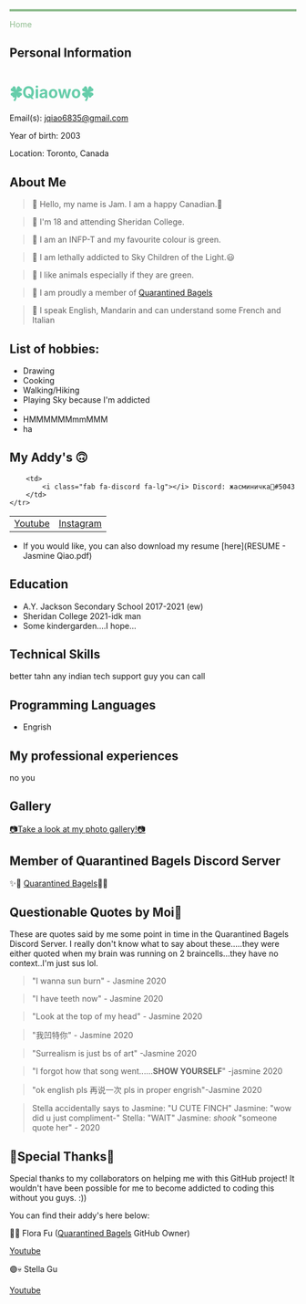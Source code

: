 <p style="border:2px solid DarkSeaGreen;"</p><p style="color:DarkSeaGreen;">Home</h1></p>

<script src="https://kit.fontawesome.com/6d173168d3.js" crossorigin="anonymous"></script>

## Personal Information

<h1 style="color:MediumAquaMarine;">🍀Qiaowo🍀</h1>

Email(s): [jqiao6835@gmail.com](mailto:jqiao6835@gmail.com)

Year of birth: 2003

Location: Toronto, Canada

## About Me

>🌿 Hello, my name is Jam. I am a happy Canadian.🍁

>🌿 I'm 18 and attending Sheridan College.

>🌿 I am an INFP-T and my favourite colour is green.

>🌿 I am lethally addicted to Sky Children of the Light.😃

>🌿 I like animals especially if they are green.

>🌿 I am proudly a member of <a href="https://yfsufate.github.io/Bagels/" target="blank">Quarantined Bagels</a>

>🌿 I speak English, Mandarin and can understand some French and Italian 


## List of hobbies:
* Drawing
* Cooking
* Walking/Hiking
* Playing Sky because I'm addicted
* 
* HMMMMMMmmMMM
* ha

## My Addy's 🙃

<table>
    <tr>
        <td>
            <a href="https://www.youtube.com/channel/UCKW-d_GlZ-sblBa18tChqbw" target="blank"><i class="fab fa-youtube fa-lg"></i> Youtube</a>
        </td>
        <td>
            <a href="https://www.instagram.com/jqwq_art/" target="blank"><i class="fab fa-instagram fa-lg"></i> Instagram</a>
        </td>
        
        <td>
            <i class="fab fa-discord fa-lg"></i> Discord: жасминичка💚#5043
        </td>
    </tr>
</table>

* <i class="fas fa-file fa-lg"></i> If you would like, you can also download my resume [here](RESUME - Jasmine Qiao.pdf)


## Education

* A.Y. Jackson Secondary School 2017-2021 (ew)
* Sheridan College 2021-idk man
* Some kindergarden....I hope...

## Technical Skills
better tahn any indian tech support guy you can call

## Programming Languages

* Engrish

## My professional experiences

no you

## Gallery

[📷Take a look at my photo gallery!📷](/photo.md)

## Member of Quarantined Bagels Discord Server

✨🥯 <a href="https://discord.gg/PZaPX5Mt" target="blank">Quarantined Bagels</a>🥯✨

## Questionable Quotes by Moi🙂

These are quotes said by me some point in time in the Quarantined Bagels Discord Server. I really don't know what to say about these.....they were either quoted when my brain was running on 2 braincells...they have no context..I'm just sus lol.

>"I wanna sun burn" - Jasmine 2020

>"I have teeth now" - Jasmine 2020

>"Look at the top of my head" - Jasmine 2020

>"我凹特你" - Jasmine 2020

>"Surrealism is just bs of art" -Jasmine 2020

>"I forgot how that song went......<b>SHOW YOURSELF</b>" -jasmine 2020

>"ok english pls 再说一次 pls in proper engrish"-Jasmine 2020

>Stella accidentally says to Jasmine: "U CUTE FINCH"   Jasmine: "wow did u just compliment-"  Stella: "WAIT"   Jasmine: *shook* "someone quote her" - 2020


## 🙌Special Thanks🙌

Special thanks to my collaborators on helping me with this GitHub project! It wouldn't have been possible for me to become addicted to coding this without you guys. :))

You can find their addy's here below:

🔵🐯 Flora Fu (<a href="https://yfsufate.github.io/Bagels/" target="blank">Quarantined Bagels</a> GitHub Owner)

<a href="https://www.youtube.com/channel/UCVTp-rIWyMLWFYJ6vrX54LA" target="blank"><i class="fab fa-youtube fa-lg"></i> Youtube</a>

🟣💀 Stella Gu

<a href="https://www.youtube.com/channel/UC6NqBvwkPs07OJ7uaZHf0XA" target="blank"><i class="fab fa-youtube fa-lg"></i> Youtube</a>